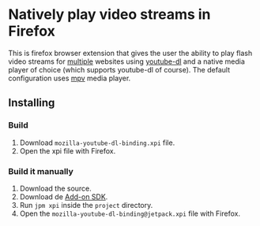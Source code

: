 # Natively play video streams in Firefox
This is firefox browser extension that gives the user the ability to play flash video streams for [multiple](http://rg3.github.io/youtube-dl/supportedsites.html) websites using [youtube-dl](http://youtube-dl.org) and a native media player of choice (which supports youtube-dl of course). The default configuration uses [mpv](http://mpv.io/) media player.
   
## Installing

### Build
1. Download `mozilla-youtube-dl-binding.xpi` file.
2. Open the xpi file with Firefox.

### Build it manually
1. Download the source.
2. Download de [Add-on SDK](https://developer.mozilla.org/en-US/Add-ons/SDK/Tools/jpm#Installation).
3. Run `jpm xpi` inside the `project` directory.
4. Open the `mozilla-youtube-dl-binding@jetpack.xpi` file with Firefox.
